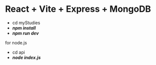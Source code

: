# React + Vite + Express + MongoDB

- cd myStudies 
- ***npm install***
- ***npm run dev***

for node.js
- cd api
- ***node index.js***